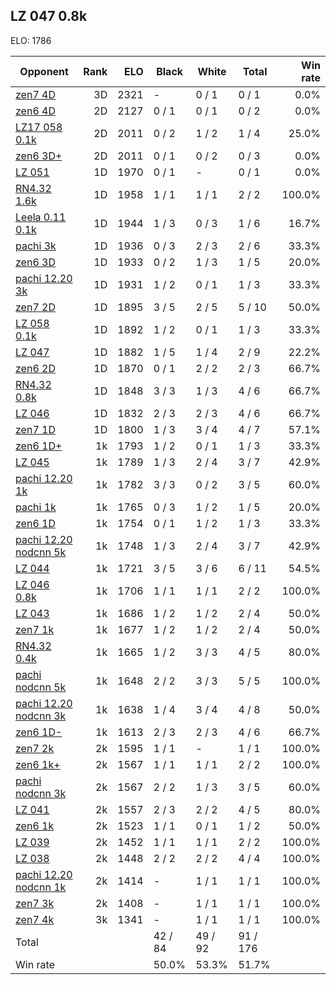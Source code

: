 ## LZ 047 0.8k ##

ELO: 1786

Opponent | Rank | ELO | Black | White | Total | Win rate
---------|-----:|----:|-------|-------|-------|-------:
[zen7 4D](zen7%204D.md) | 3D | 2321 | - | 0 / 1 | 0 / 1 | 0.0%
[zen6 4D](zen6%204D.md) | 2D | 2127 | 0 / 1 | 0 / 1 | 0 / 2 | 0.0%
[LZ17 058 0.1k](LZ17%20058%200.1k.md) | 2D | 2011 | 0 / 2 | 1 / 2 | 1 / 4 | 25.0%
[zen6 3D+](zen6%203D+.md) | 2D | 2011 | 0 / 1 | 0 / 2 | 0 / 3 | 0.0%
[LZ 051](LZ%20051.md) | 1D | 1970 | 0 / 1 | - | 0 / 1 | 0.0%
[RN4.32 1.6k](RN4.32%201.6k.md) | 1D | 1958 | 1 / 1 | 1 / 1 | 2 / 2 | 100.0%
[Leela 0.11 0.1k](Leela%200.11%200.1k.md) | 1D | 1944 | 1 / 3 | 0 / 3 | 1 / 6 | 16.7%
[pachi 3k](pachi%203k.md) | 1D | 1936 | 0 / 3 | 2 / 3 | 2 / 6 | 33.3%
[zen6 3D](zen6%203D.md) | 1D | 1933 | 0 / 2 | 1 / 3 | 1 / 5 | 20.0%
[pachi 12.20 3k](pachi%2012.20%203k.md) | 1D | 1931 | 1 / 2 | 0 / 1 | 1 / 3 | 33.3%
[zen7 2D](zen7%202D.md) | 1D | 1895 | 3 / 5 | 2 / 5 | 5 / 10 | 50.0%
[LZ 058 0.1k](LZ%20058%200.1k.md) | 1D | 1892 | 1 / 2 | 0 / 1 | 1 / 3 | 33.3%
[LZ 047](LZ%20047.md) | 1D | 1882 | 1 / 5 | 1 / 4 | 2 / 9 | 22.2%
[zen6 2D](zen6%202D.md) | 1D | 1870 | 0 / 1 | 2 / 2 | 2 / 3 | 66.7%
[RN4.32 0.8k](RN4.32%200.8k.md) | 1D | 1848 | 3 / 3 | 1 / 3 | 4 / 6 | 66.7%
[LZ 046](LZ%20046.md) | 1D | 1832 | 2 / 3 | 2 / 3 | 4 / 6 | 66.7%
[zen7 1D](zen7%201D.md) | 1D | 1800 | 1 / 3 | 3 / 4 | 4 / 7 | 57.1%
[zen6 1D+](zen6%201D+.md) | 1k | 1793 | 1 / 2 | 0 / 1 | 1 / 3 | 33.3%
[LZ 045](LZ%20045.md) | 1k | 1789 | 1 / 3 | 2 / 4 | 3 / 7 | 42.9%
[pachi 12.20 1k](pachi%2012.20%201k.md) | 1k | 1782 | 3 / 3 | 0 / 2 | 3 / 5 | 60.0%
[pachi 1k](pachi%201k.md) | 1k | 1765 | 0 / 3 | 1 / 2 | 1 / 5 | 20.0%
[zen6 1D](zen6%201D.md) | 1k | 1754 | 0 / 1 | 1 / 2 | 1 / 3 | 33.3%
[pachi 12.20 nodcnn 5k](pachi%2012.20%20nodcnn%205k.md) | 1k | 1748 | 1 / 3 | 2 / 4 | 3 / 7 | 42.9%
[LZ 044](LZ%20044.md) | 1k | 1721 | 3 / 5 | 3 / 6 | 6 / 11 | 54.5%
[LZ 046 0.8k](LZ%20046%200.8k.md) | 1k | 1706 | 1 / 1 | 1 / 1 | 2 / 2 | 100.0%
[LZ 043](LZ%20043.md) | 1k | 1686 | 1 / 2 | 1 / 2 | 2 / 4 | 50.0%
[zen7 1k](zen7%201k.md) | 1k | 1677 | 1 / 2 | 1 / 2 | 2 / 4 | 50.0%
[RN4.32 0.4k](RN4.32%200.4k.md) | 1k | 1665 | 1 / 2 | 3 / 3 | 4 / 5 | 80.0%
[pachi nodcnn 5k](pachi%20nodcnn%205k.md) | 1k | 1648 | 2 / 2 | 3 / 3 | 5 / 5 | 100.0%
[pachi 12.20 nodcnn 3k](pachi%2012.20%20nodcnn%203k.md) | 1k | 1638 | 1 / 4 | 3 / 4 | 4 / 8 | 50.0%
[zen6 1D-](zen6%201D-.md) | 1k | 1613 | 2 / 3 | 2 / 3 | 4 / 6 | 66.7%
[zen7 2k](zen7%202k.md) | 2k | 1595 | 1 / 1 | - | 1 / 1 | 100.0%
[zen6 1k+](zen6%201k+.md) | 2k | 1567 | 1 / 1 | 1 / 1 | 2 / 2 | 100.0%
[pachi nodcnn 3k](pachi%20nodcnn%203k.md) | 2k | 1567 | 2 / 2 | 1 / 3 | 3 / 5 | 60.0%
[LZ 041](LZ%20041.md) | 2k | 1557 | 2 / 3 | 2 / 2 | 4 / 5 | 80.0%
[zen6 1k](zen6%201k.md) | 2k | 1523 | 1 / 1 | 0 / 1 | 1 / 2 | 50.0%
[LZ 039](LZ%20039.md) | 2k | 1452 | 1 / 1 | 1 / 1 | 2 / 2 | 100.0%
[LZ 038](LZ%20038.md) | 2k | 1448 | 2 / 2 | 2 / 2 | 4 / 4 | 100.0%
[pachi 12.20 nodcnn 1k](pachi%2012.20%20nodcnn%201k.md) | 2k | 1414 | - | 1 / 1 | 1 / 1 | 100.0%
[zen7 3k](zen7%203k.md) | 2k | 1408 | - | 1 / 1 | 1 / 1 | 100.0%
[zen7 4k](zen7%204k.md) | 3k | 1341 | - | 1 / 1 | 1 / 1 | 100.0%
Total | | | 42 / 84 | 49 / 92 | 91 / 176 | 
Win rate| | | 50.0% | 53.3% | 51.7% | 
